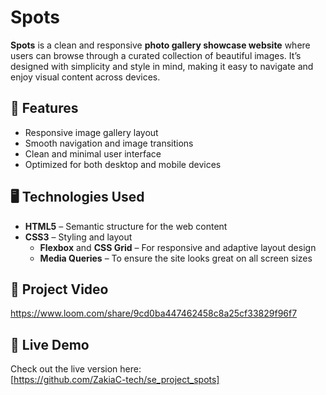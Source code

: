 # Spots

**Spots** is a clean and responsive **photo gallery showcase website** where users can browse through a curated collection of beautiful images. It’s designed with simplicity and style in mind, making it easy to navigate and enjoy visual content across devices.

## 🌟 Features

- Responsive image gallery layout
- Smooth navigation and image transitions
- Clean and minimal user interface
- Optimized for both desktop and mobile devices

## 🖥️ Technologies Used

- **HTML5** – Semantic structure for the web content
- **CSS3** – Styling and layout
  - **Flexbox** and **CSS Grid** – For responsive and adaptive layout design
  - **Media Queries** – To ensure the site looks great on all screen sizes

## 🎥 Project Video

https://www.loom.com/share/9cd0ba447462458c8a25cf33829f96f7

## 🚀 Live Demo

Check out the live version here:  
[https://github.com/ZakiaC-tech/se_project_spots]

